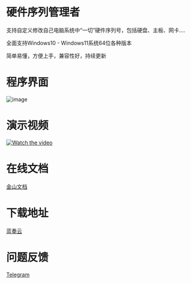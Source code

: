 # 硬件序列管理者
支持自定义修改自己电脑系统中“一切”硬件序列号，包括硬盘、主板、网卡....

全面支持Windows10 - Windows11系统64位各种版本

简单易懂，方便上手，兼容性好，持续更新

# 程序界面
![image](https://github.com/user-attachments/assets/6e3a272b-942e-4cf7-82d3-e52b137aa66f)

# 演示视频
[![Watch the video](https://github.com/user-attachments/assets/6e3a272b-942e-4cf7-82d3-e52b137aa66f)]([https://www.youtube.com/embed/APOPm01BVrk](https://easylink.cc/7njvyr))

# 在线文档
[金山文档](https://www.kdocs.cn/l/cad0y7MyhKkM)

# 下载地址
[蓝奏云](https://wwqp.lanzouw.com/ilhZd2yvd4lg "立即下载")

# 问题反馈
[Telegram](https://t.me/indigosable)
